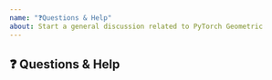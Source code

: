 ```yaml
---
name: "❓Questions & Help"
about: Start a general discussion related to PyTorch Geometric
---
```


## ❓ Questions & Help

<!-- A clear and concise description of the question. -->
